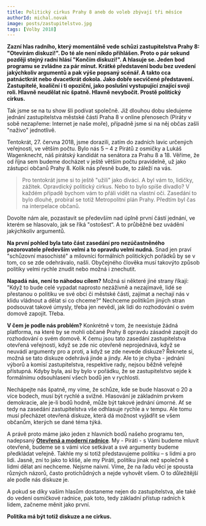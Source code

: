 ```yaml
---
title: Politický cirkus Prahy 8 aneb do voleb zbývají tři měsíce
authorId: michal.novak
image: posts/zastupitelstvo.jpg
tags: [Volby 2018]
---
```


**Zazní hlas radního, který momentálně vede schůzi zastupitelstva Prahy 8: "Otevírám diskuzi!". Do té ale není nikdo přihlášen. Proto o pár sekund později stejný radní hlásí "Končím diskuzi!". A hlasuje se. Jeden bod programu se zvládne za pár minut. Krátké představení bodu bez uvedení jakýchkoliv argumentů a pak výše popsaný scénář. A takto cca patnáctkrát nebo dvacetkrát dokola. Jako dobře secvičené představení. Zastupitelé, koaliční i ti opoziční, jako poslušní vystupující znající svoji roli. Hlavně neudělat nic špatně. Hlavně nevybočit. Prostě politický cirkus.**

Tak jsme se na tu  show šli podívat společně. Již dlouhou dobu sledujeme jednání zastupitelstva městské části Praha 8 v online přenosech (Piráty v sobě nezapřeme: Internet je naše moře), případně jsme si na něj občas zašli "naživo" jednotlivě.

Tentokrát, 27. června 2018, jsme dorazili, zatím do zadních lavic určených veřejnosti, ve větším počtu. Bylo nás 5 – 4 z Pirátů z osmičky a Lukáš Wagenknecht, náš pirátský kandidát na senátora za Prahu 8 a 18. Věříme, že od října sem budeme docházet v ještě větším počtu pravidelně, už jako zástupci občanů Prahy 8. Kolik nás přesně bude, to záleží na vás.

>Pro tentokrát jsme si to ještě "užili" jako diváci. A byl vám to, lidičky, zážitek. Opravdický politický cirkus. Nebo to bylo spíše divadlo? V každém případě bychom vám to přáli vidět na vlastní oči. Zasedání to bylo dlouhé, probíral se totiž Metropolitní plán Prahy. Předtím byl čas na interpelace občanů. 

Dovolte nám ale, pozastavit se především nad úplně první částí jednání, ve kterém se hlasovalo, jak se říká "ostošest“. A to průběžně bez uvádění jakýchkoliv argumentů.

**Na první pohled byla tato část zasedání pro nezúčastněného pozorovatele především velmi a to opravdu velmi nudná.** Snad jen praví "schůzovní masochisté" a milovníci formálních politických pořádků by se v tom, co se zde odehrávalo, našli. Obyčejného člověka musí takovýto způsob politiky velmi rychle znudit nebo možná i znechutit.

**Napadá nás, není to náhodou cílem?** Možná si některé jiné strany říkají: "Když to bude celé vypadat naprosto nezáživně a nezajímavě, lidé se přestanou o politiku ve své obci či městské části, zajímat a nechají nás v klidu vládnout a dělat si co chceme?“ Nechceme politikům jiných stran podsouvat takové úmysly, třeba jen nevědí, jak lidi do rozhodování o svém domově zapojit. Třeba. 

**V čem je podle nás problém?** Konkrétně v tom, že neexistuje žádná platforma, na které by se mohli občané Prahy 8 opravdu zásadně zapojit do rozhodování o svém domově. K čemu jsou tato zasedání zastupitelstva otevřená veřejnosti, když se zde nic otevřeně neprojednává, když se neuvádí argumenty pro a proti, a když se zde nevede diskuze? Řeknete si, možná se tato diskuze odehrává jinde a jindy. Ale to je chyba - jednání výborů a komisí zastupitelstva, respektive rady, nejsou běžně veřejně přístupná. Kdyby byla, asi by bylo v pořádku, že se zastupitelstvo sejde k formálnímu odsouhlasení všech bodů jen v rychlosti.

Nechápejte nás špatně, my víme, že schůze, kde se bude hlasovat o 20 a více bodech, musí být rychlé a svižné. Hlasování je základním prvkem demokracie, ale je-li bodů hodně, může být takové jednání úmorné. Ať se tedy na zasedání zastupitelstva vše odhlasuje rychle a v tempu. Ale tomu musí přecházet otevřená diskuze, která dá možnost vyjádřit se všem občanům, kterých se dané téma týká.

A právě proto máme jako jeden z hlavních bodů našeho programu ten, nadepsaný **[Otevřená a moderní radnice](https://praha8.pirati.cz/volby/2018-komunalni/otevrena-radnice.html)**. My - Piráti - s Vámi budeme mluvit otevřeně, budeme se s vámi více setkávat a své argumenty budeme předkládat veřejně. Takhle my si totiž představujeme politiku – s lidmi a pro lidi. Jasně, zní to jako to klišé, ale my Piráti, politiku jinak než společně s lidmi dělat ani nechceme. Nejsme naivní. Víme, že na řadu věcí je spousta různých názorů, často protichůdných a nejde vyhovět všem. O to důležitější ale podle nás diskuze je.

A pokud se díky vašim hlasům dostaneme nejen do zastupitelstva, ale také do vedení osmičkové radnice, pak toto, tedy základní přístup radních k lidem, začneme měnit jako první.

**Politika má být totiž diskuze a ne cirkus.**
